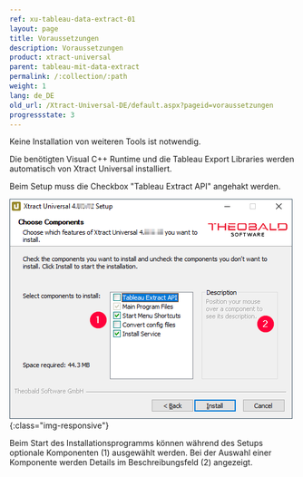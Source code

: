 ```yaml
---
ref: xu-tableau-data-extract-01
layout: page
title: Voraussetzungen
description: Voraussetzungen
product: xtract-universal
parent: tableau-mit-data-extract
permalink: /:collection/:path
weight: 1
lang: de_DE
old_url: /Xtract-Universal-DE/default.aspx?pageid=voraussetzungen
progressstate: 3
---
```


Keine Installation von weiteren Tools ist notwendig. 

Die benötigten Visual C++ Runtime und die Tableau Export Libraries werden automatisch von Xtract Universal installiert. 

Beim Setup muss die Checkbox "Tableau Extract API" angehakt werden.

![XU-Setup](/img/content/xu/xu_setup_2.png){:class="img-responsive"}

Beim Start des Installationsprogramms können während des Setups optionale Komponenten (1) ausgewählt werden. Bei der Auswahl einer Komponente werden Details im Beschreibungsfeld (2) angezeigt.
